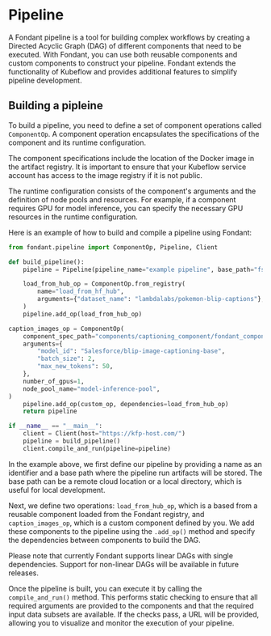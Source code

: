 # Pipeline

A Fondant pipeline is a tool for building complex workflows by creating a Directed Acyclic Graph (DAG) of different components that need to be executed. With Fondant, you can use both reusable components and custom components to construct your pipeline. Fondant extends the functionality of Kubeflow and provides additional features to simplify pipeline development.


## Building a pipleine 

To build a pipeline, you need to define a set of component operations called `ComponentOp`. A component operation encapsulates the specifications of the component and its runtime configuration.

The component specifications include the location of the Docker image in the artifact registry. It is important to ensure that your Kubeflow service account has access to the image registry if it is not public.

The runtime configuration consists of the component's arguments and the definition of node pools and resources. For example, if a component requires GPU for model inference, you can specify the necessary GPU resources in the runtime configuration.

Here is an example of how to build and compile a pipeline using Fondant:
```python
from fondant.pipeline import ComponentOp, Pipeline, Client

def build_pipeline():
    pipeline = Pipeline(pipeline_name="example pipeline", base_path="fs://bucket")

    load_from_hub_op = ComponentOp.from_registry(
        name="load_from_hf_hub",
        arguments={"dataset_name": "lambdalabs/pokemon-blip-captions"},
    )
    pipeline.add_op(load_from_hub_op)

caption_images_op = ComponentOp(  
    component_spec_path="components/captioning_component/fondant_component.yaml",  
    arguments={  
        "model_id": "Salesforce/blip-image-captioning-base",  
        "batch_size": 2,  
        "max_new_tokens": 50,  
    },  
    number_of_gpus=1,  
    node_pool_name="model-inference-pool",  
)
	pipeline.add_op(custom_op, dependencies=load_from_hub_op)
	return pipeline

if __name__ == "__main__":
    client = Client(host="https://kfp-host.com/")
    pipeline = build_pipeline()
    client.compile_and_run(pipeline=pipeline)
```

In the example above, we first define our pipeline by providing a name as an identifier and a base path where the pipeline run artifacts will be stored. The base path can be a remote cloud location or a local directory, which is useful for local development.

Next, we define two operations: `load_from_hub_op`, which is a based from a reusable component loaded from the Fondant registry, and `caption_images_op`, which is a custom component defined by you. We add these components to the pipeline using the `.add_op()` method and specify the dependencies between components to build the DAG.

Please note that currently Fondant supports linear DAGs with single dependencies. Support for non-linear DAGs will be available in future releases.

Once the pipeline is built, you can execute it by calling the `compile_and_run()` method. This performs static checking to ensure that all required arguments are provided to the components and that the required input data subsets are available. If the checks pass, a URL will be provided, allowing you to visualize and monitor the execution of your pipeline.
